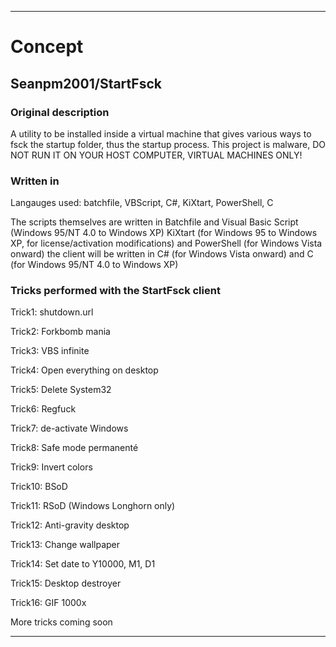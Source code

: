 
***

# Concept

## Seanpm2001/StartFsck

### Original description

A utility to be installed inside a virtual machine that gives various ways to fsck the startup folder, thus the startup process. This project is malware, DO NOT RUN IT ON YOUR HOST COMPUTER, VIRTUAL MACHINES ONLY!

### Written in

Langauges used: batchfile, VBScript, C#, KiXtart, PowerShell, C

The scripts themselves are written in Batchfile and Visual Basic Script (Windows 95/NT 4.0 to Windows XP) KiXtart (for Windows 95 to Windows XP, for license/activation modifications) and PowerShell (for Windows Vista onward) the client will be written in C# (for Windows Vista onward) and C (for Windows 95/NT 4.0 to Windows XP)

### Tricks performed with the StartFsck client

Trick1: shutdown.url

Trick2: Forkbomb mania

Trick3: VBS infinite

Trick4: Open everything on desktop

Trick5: Delete System32

Trick6: Regfuck

Trick7: de-activate Windows

Trick8: Safe mode permanenté

Trick9: Invert colors

Trick10: BSoD

Trick11: RSoD (Windows Longhorn only)

Trick12: Anti-gravity desktop

Trick13: Change wallpaper

Trick14: Set date to Y10000, M1, D1

Trick15: Desktop destroyer

Trick16: GIF 1000x

More tricks coming soon

***

